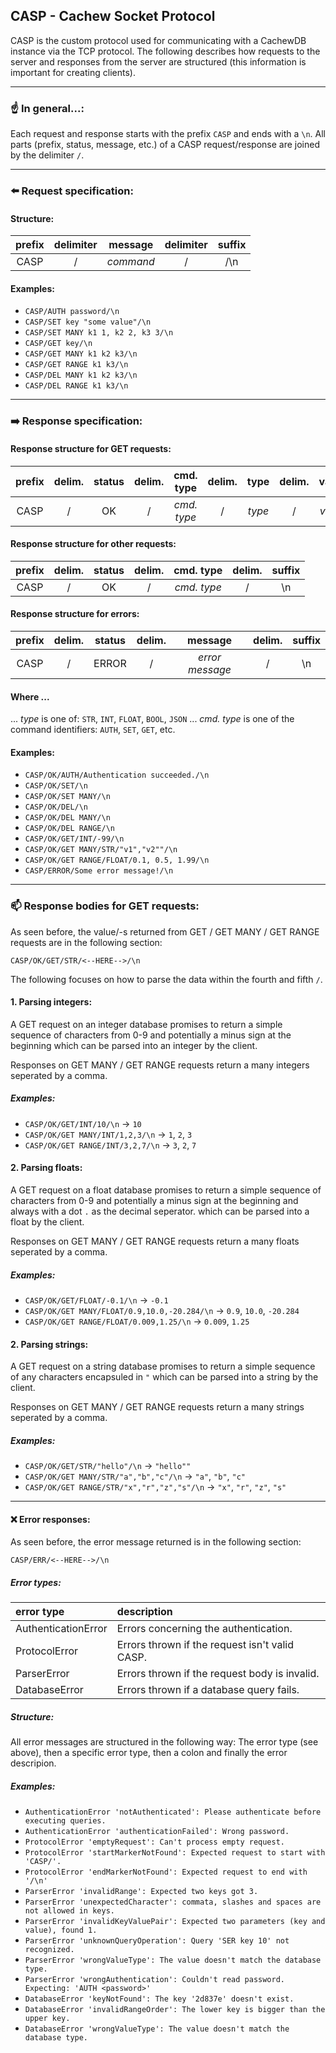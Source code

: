 
## CASP - Cachew Socket Protocol

CASP is the custom protocol used for communicating with a CachewDB instance via the TCP protocol. The following describes how requests to the server and responses from the server are structured (this information is important for creating clients).

---

### :point_up: In general...:
Each request and response starts with the prefix ``CASP`` and ends with a ``\n``. All parts (prefix, status, message, etc.) of a CASP request/response are joined by the delimiter ``/``.

---

### :arrow_left: Request specification:
#### Structure:
| prefix | delimiter | message | delimiter |suffix |
|:-------:|:-------:|:-------:|:-------:|:-------:|
| CASP | / | *command* | / | /\n |

#### Examples:
- ``CASP/AUTH password/\n``
- ``CASP/SET key "some value"/\n``
- ``CASP/SET MANY k1 1, k2 2, k3 3/\n``
- ``CASP/GET key/\n``
- ``CASP/GET MANY k1 k2 k3/\n``
- ``CASP/GET RANGE k1 k3/\n``
- ``CASP/DEL MANY k1 k2 k3/\n``
- ``CASP/DEL RANGE k1 k3/\n``

---

### :arrow_right: Response specification:
#### Response structure for GET requests:
   | prefix | delim. | status | delim. | cmd. type | delim. | type | delim. | value/s | delim. | suffix |
   |:-------:|:-------:|:-------:|:-------:|:-------:|:-------:|:-------:|:-------:|:-------:|:-------:|:-------:|
   | CASP | / | OK | / | *cmd. type* | / | *type* | / | *value/s* | / | \n |

#### Response structure for other requests:
   | prefix | delim. | status | delim. | cmd. type | delim. | suffix |
   |:-------:|:-------:|:-------:|:-------:|:-------:|:-------:|:-------:|
   | CASP | / | OK | / | *cmd. type* | / | \n |

#### Response structure for errors:
   | prefix | delim. | status | delim. | message | delim. | suffix |
   |:-------:|:-------:|:-------:|:-------:|:-------:|:-------:|:-------:|
   | CASP | / | ERROR | / | *error message* | / | \n |

#### Where ...
... *type* is one of: 
``STR``, ``INT``, ``FLOAT``, ``BOOL``, ``JSON``
... *cmd. type* is one of the command identifiers:
``AUTH``, ``SET``, ``GET``, etc.

#### Examples:
- ``CASP/OK/AUTH/Authentication succeeded./\n``
- ``CASP/OK/SET/\n``
- ``CASP/OK/SET MANY/\n``
- ``CASP/OK/DEL/\n``
- ``CASP/OK/DEL MANY/\n``
- ``CASP/OK/DEL RANGE/\n``
- ``CASP/OK/GET/INT/-99/\n``
- ``CASP/OK/GET MANY/STR/"v1","v2""/\n``
- ``CASP/OK/GET RANGE/FLOAT/0.1, 0.5, 1.99/\n``
- ``CASP/ERROR/Some error message!/\n``

---

### :mailbox: Response bodies for GET requests:
As seen before, the value/-s returned from GET / GET MANY / GET RANGE requests are in the following section:
```
CASP/OK/GET/STR/<--HERE-->/\n
```

The following focuses on how to parse the data within the fourth and fifth ``/``.

#### 1. Parsing integers:
A GET request on an integer database promises to return a simple sequence of characters from 0-9 and potentially a minus sign at the beginning which can be parsed into an integer by the client.

Responses on GET MANY / GET RANGE requests return a many integers seperated by a comma.

##### Examples: 
- ``CASP/OK/GET/INT/10/\n`` -> ``10``
- ``CASP/OK/GET MANY/INT/1,2,3/\n`` -> ``1``, ``2``, ``3``
- ``CASP/OK/GET RANGE/INT/3,2,7/\n`` -> ``3``, ``2``, ``7``

#### 2. Parsing floats:
A GET request on a float database promises to return a simple sequence of characters from 0-9 and potentially a minus sign at the beginning and always with a dot ``.`` as the decimal seperator. which can be parsed into a float by the client.

Responses on GET MANY / GET RANGE requests return a many floats seperated by a comma.

##### Examples: 
- ``CASP/OK/GET/FLOAT/-0.1/\n`` -> ``-0.1``
- ``CASP/OK/GET MANY/FLOAT/0.9,10.0,-20.284/\n`` -> ``0.9``, ``10.0``, ``-20.284``
- ``CASP/OK/GET RANGE/FLOAT/0.009,1.25/\n`` -> ``0.009``, ``1.25``

#### 2. Parsing strings:
A GET request on a string database promises to return a simple sequence of any characters encapsuled in ``"`` which can be parsed into a string by the client.

Responses on GET MANY / GET RANGE requests return a many strings seperated by a comma.

##### Examples: 
- ``CASP/OK/GET/STR/"hello"/\n`` -> ``"hello""``
- ``CASP/OK/GET MANY/STR/"a","b","c"/\n`` -> ``"a"``, ``"b"``, ``"c"``
- ``CASP/OK/GET RANGE/STR/"x","r","z","s"/\n`` -> ``"x"``, ``"r"``, ``"z"``, ``"s"``

---

#### ❌ Error responses:
As seen before, the error message returned is in the following section:
```
CASP/ERR/<--HERE-->/\n
```

##### Error types:
| error type | description |
|:-------|:-------|
| AuthenticationError | Errors concerning the authentication. |
| ProtocolError | Errors thrown if the request isn't valid CASP. |
| ParserError | Errors thrown if the request body is invalid. |
| DatabaseError | Errors thrown if a database query fails. |

##### Structure:
All error messages are structured in the following way:
The error type (see above), then a specific error type, then a colon and finally the error descripion.

##### Examples:
- ``AuthenticationError 'notAuthenticated': Please authenticate before executing queries.``
- ``AuthenticationError 'authenticationFailed': Wrong password.``
- ``ProtocolError 'emptyRequest': Can't process empty request.``
- ``ProtocolError 'startMarkerNotFound': Expected request to start with 'CASP/'.``
- ``ProtocolError 'endMarkerNotFound': Expected request to end with '/\n'``
- ``ParserError 'invalidRange': Expected two keys got 3.``
- ``ParserError 'unexpectedCharacter': commata, slashes and spaces are not allowed in keys.``
- ``ParserError 'invalidKeyValuePair': Expected two parameters (key and value), found 1.``
- ``ParserError 'unknownQueryOperation': Query 'SER key 10' not recognized.``
- ``ParserError 'wrongValueType': The value doesn't match the database type.``
- ``ParserError 'wrongAuthentication': Couldn't read password. Expecting: 'AUTH <password>'``
- ``DatabaseError 'keyNotFound': The key '2d837e' doesn't exist.``
- ``DatabaseError 'invalidRangeOrder': The lower key is bigger than the upper key.``
- ``DatabaseError 'wrongValueType': The value doesn't match the database type.``
